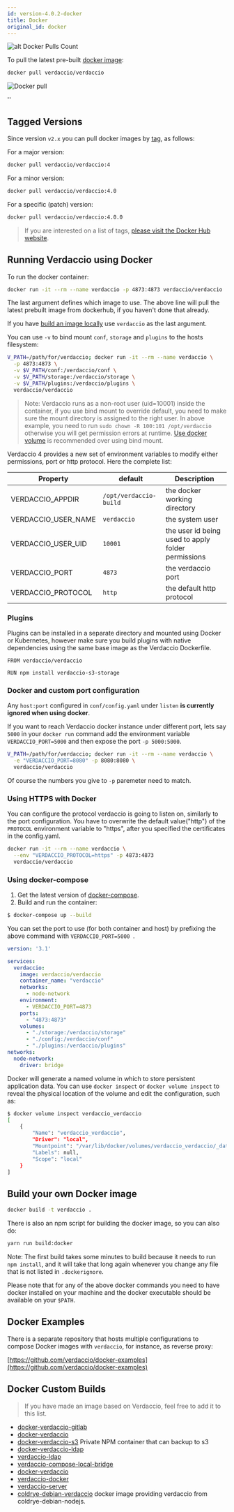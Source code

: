 ```yaml
---
id: version-4.0.2-docker
title: Docker
original_id: docker
---
```


![alt Docker Pulls Count](https://dockeri.co/image/verdaccio/verdaccio "Docker Pulls Count")


To pull the latest pre-built [docker image](https://hub.docker.com/r/verdaccio/verdaccio/):

```bash
docker pull verdaccio/verdaccio
```

![Docker pull](assets/docker_verdaccio.gif)

<div id="codefund">''</div>

## Tagged Versions

Since version `v2.x` you can pull docker images by [tag](https://hub.docker.com/r/verdaccio/verdaccio/tags/), as follows:

For a major version:

```bash
docker pull verdaccio/verdaccio:4
```
For a minor version:

```bash
docker pull verdaccio/verdaccio:4.0
```

For a specific (patch) version:

```bash
docker pull verdaccio/verdaccio:4.0.0
```

> If you are interested on a list of tags, [please visit the Docker Hub website](https://hub.docker.com/r/verdaccio/verdaccio/tags/).

## Running Verdaccio using Docker

To run the docker container:

```bash
docker run -it --rm --name verdaccio -p 4873:4873 verdaccio/verdaccio
```

The last argument defines which image to use.
The above line will pull the latest prebuilt image from dockerhub, if you haven't done that already.

If you have [build an image locally](#build-your-own-docker-image) use `verdaccio` as the last argument.


You can use `-v` to bind mount `conf`, `storage` and `plugins` to the hosts filesystem:

```bash
V_PATH=/path/for/verdaccio; docker run -it --rm --name verdaccio \
  -p 4873:4873 \
  -v $V_PATH/conf:/verdaccio/conf \
  -v $V_PATH/storage:/verdaccio/storage \
  -v $V_PATH/plugins:/verdaccio/plugins \
  verdaccio/verdaccio
```

>Note: Verdaccio runs as a non-root user (uid=10001) inside the container, if you use bind mount to override default, 
you need to make sure the mount directory is assigned to the right user. In above example, you need to run `sudo chown -R 100:101 /opt/verdaccio` otherwise 
you will get permission errors at runtime. 
[Use docker volume](https://docs.docker.com/storage/volumes/) is recommended over using bind mount.

Verdaccio 4 provides a new set of environment variables to modify either permissions, port or http protocol. Here the complete list:

Property | default | Description
--- | --- | ---
VERDACCIO_APPDIR | `/opt/verdaccio-build` | the docker working directory
VERDACCIO_USER_NAME | `verdaccio` | the system user
VERDACCIO_USER_UID | `10001` | the user id being used to apply folder permissions
VERDACCIO_PORT | `4873` | the verdaccio port
VERDACCIO_PROTOCOL | `http` | the default http protocol



### Plugins
Plugins can be installed in a separate directory and mounted using Docker or Kubernetes, however make sure you build plugins with native dependencies using the same base image as the Verdaccio Dockerfile.

```docker
FROM verdaccio/verdaccio

RUN npm install verdaccio-s3-storage
```

### Docker and custom port configuration
Any `host:port` configured in `conf/config.yaml` under `listen` **is currently ignored when using docker**.

If you want to reach Verdaccio docker instance under different port, lets say `5000`
in your `docker run` command add the environment variable `VERDACCIO_PORT=5000` and then expose the port `-p 5000:5000`.

```bash
V_PATH=/path/for/verdaccio; docker run -it --rm --name verdaccio \
  -e "VERDACCIO_PORT=8080" -p 8080:8080 \  
  verdaccio/verdaccio
```

Of course the numbers you give to `-p` paremeter need to match.

### Using HTTPS with Docker
You can configure the protocol verdaccio is going to listen on, similarly to the port configuration.
You have to overwrite the default value("http") of the `PROTOCOL` environment variable to "https", after you specified the certificates in the config.yaml.

```bash
docker run -it --rm --name verdaccio \
  --env "VERDACCIO_PROTOCOL=https" -p 4873:4873
  verdaccio/verdaccio
```

### Using docker-compose

1. Get the latest version of [docker-compose](https://github.com/docker/compose).
2. Build and run the container:

```bash
$ docker-compose up --build
```

You can set the port to use (for both container and host) by prefixing the above command with `VERDACCIO_PORT=5000 `.


```yaml
version: '3.1'

services:
  verdaccio:
    image: verdaccio/verdaccio
    container_name: "verdaccio"
    networks:
      - node-network
    environment:
      - VERDACCIO_PORT=4873
    ports:
      - "4873:4873"
    volumes:
      - "./storage:/verdaccio/storage"
      - "./config:/verdaccio/conf"
      - "./plugins:/verdaccio/plugins"  
networks:
  node-network:
    driver: bridge
```

Docker will generate a named volume in which to store persistent application data. You can use `docker inspect` or `docker volume inspect` to reveal the physical location of the volume and edit the configuration, such as:

```bash
$ docker volume inspect verdaccio_verdaccio
[
    {
        "Name": "verdaccio_verdaccio",
        "Driver": "local",
        "Mountpoint": "/var/lib/docker/volumes/verdaccio_verdaccio/_data",
        "Labels": null,
        "Scope": "local"
    }
]

```

## Build your own Docker image

```bash
docker build -t verdaccio .
```

There is also an npm script for building the docker image, so you can also do:

```bash
yarn run build:docker
```

Note: The first build takes some minutes to build because it needs to run `npm install`,
and it will take that long again whenever you change any file that is not listed in `.dockerignore`.

Please note that for any of the above docker commands you need to have docker installed on your machine and the docker executable should be available on your `$PATH`.

## Docker Examples

There is a separate repository that hosts multiple configurations to compose Docker images with `verdaccio`, for instance, as reverse proxy:

[https://github.com/verdaccio/docker-examples](https://github.com/verdaccio/docker-examples)

## Docker Custom Builds

> If you have made an image based on Verdaccio, feel free to add it to this list.

* [docker-verdaccio-gitlab](https://github.com/snics/docker-verdaccio-gitlab)
* [docker-verdaccio](https://github.com/deployable/docker-verdaccio)
* [docker-verdaccio-s3](https://github.com/asynchrony/docker-verdaccio-s3) Private NPM container that can backup to s3
* [docker-verdaccio-ldap](https://github.com/snadn/docker-verdaccio-ldap)
* [verdaccio-ldap](https://github.com/nathantreid/verdaccio-ldap)
* [verdaccio-compose-local-bridge](https://github.com/shingtoli/verdaccio-compose-local-bridge)
* [docker-verdaccio](https://github.com/Global-Solutions/docker-verdaccio)
* [verdaccio-docker](https://github.com/idahobean/verdaccio-docker)
* [verdaccio-server](https://github.com/andru255/verdaccio-server)
* [coldrye-debian-verdaccio](https://github.com/coldrye-docker/coldrye-debian-verdaccio) docker image providing verdaccio from coldrye-debian-nodejs.
